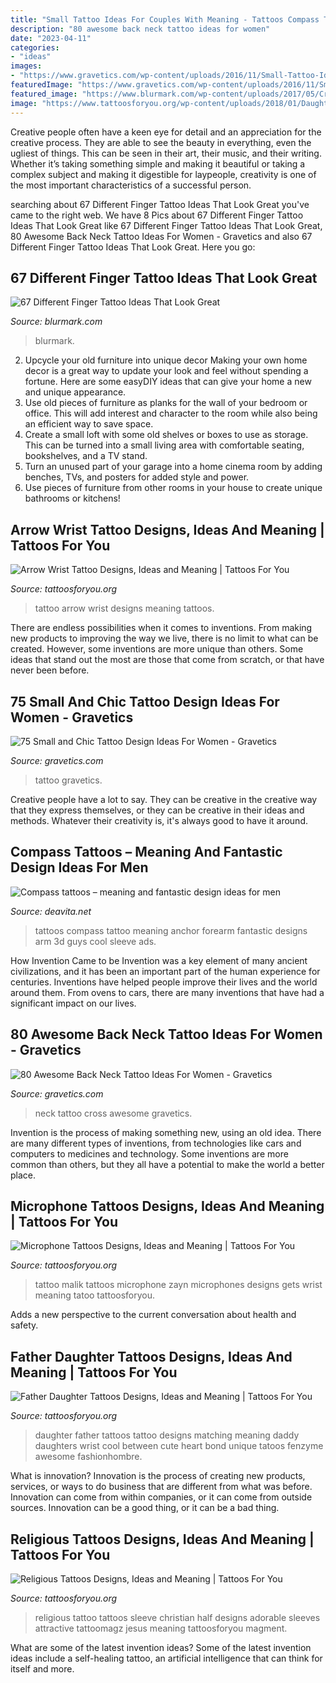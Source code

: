 ```yaml
---
title: "Small Tattoo Ideas For Couples With Meaning - Tattoos Compass Tattoo Meaning Anchor Forearm Fantastic Designs Arm 3d Guys Cool Sleeve Ads"
description: "80 awesome back neck tattoo ideas for women"
date: "2023-04-11"
categories:
- "ideas"
images:
- "https://www.gravetics.com/wp-content/uploads/2016/11/Small-Tattoo-Ideas32.jpg"
featuredImage: "https://www.gravetics.com/wp-content/uploads/2016/11/Small-Tattoo-Ideas32.jpg"
featured_image: "https://www.blurmark.com/wp-content/uploads/2017/05/Crown-On-Index-Finger-Couple-Tattoo.jpg"
image: "https://www.tattoosforyou.org/wp-content/uploads/2018/01/Daughter-Father-Tattoos.jpg"
---
```



Creative people often have a keen eye for detail and an appreciation for the creative process. They are able to see the beauty in everything, even the ugliest of things. This can be seen in their art, their music, and their writing. Whether it’s taking something simple and making it beautiful or taking a complex subject and making it digestible for laypeople, creativity is one of the most important characteristics of a successful person.

	

		
searching about 67 Different Finger Tattoo Ideas That Look Great you've came to the right web. We have 8 Pics about 67 Different Finger Tattoo Ideas That Look Great like 67 Different Finger Tattoo Ideas That Look Great, 80 Awesome Back Neck Tattoo Ideas For Women - Gravetics and also 67 Different Finger Tattoo Ideas That Look Great. Here you go:
		
    
## 67 Different Finger Tattoo Ideas That Look Great

<img loading=lazy src="https://www.blurmark.com/wp-content/uploads/2017/05/Crown-On-Index-Finger-Couple-Tattoo.jpg" onerror="this.onerror=null;this.src='https://tse2.mm.bing.net/th?id=OIP.toXSo0HvPQ_yiyBVDcyeRAHaJ4&amp;pid=15.1';" alt="67 Different Finger Tattoo Ideas That Look Great">

_Source: blurmark.com_

>blurmark. 

	

2. Upcycle your old furniture into unique decor
Making your own home decor is a great way to update your look and feel without spending a fortune. Here are some easyDIY ideas that can give your home a new and unique appearance. 
1. Use old pieces of furniture as planks for the wall of your bedroom or office. This will add interest and character to the room while also being an efficient way to save space.
2. Create a small loft with some old shelves or boxes to use as storage. This can be turned into a small living area with comfortable seating, bookshelves, and a TV stand.
3. Turn an unused part of your garage into a home cinema room by adding benches, TVs, and posters for added style and power.
4. Use pieces of furniture from other rooms in your house to create unique bathrooms or kitchens!

    
## Arrow Wrist Tattoo Designs, Ideas And Meaning | Tattoos For You

<img loading=lazy src="https://www.tattoosforyou.org/wp-content/uploads/2017/07/Arrow-Wrist-Tattoo.jpg" onerror="this.onerror=null;this.src='https://tse2.mm.bing.net/th?id=OIP.nAbtz14jwH95QJ1Vo3D6WAHaJ3&amp;pid=15.1';" alt="Arrow Wrist Tattoo Designs, Ideas and Meaning | Tattoos For You">

_Source: tattoosforyou.org_

>tattoo arrow wrist designs meaning tattoos. 

	

There are endless possibilities when it comes to inventions. From making new products to improving the way we live, there is no limit to what can be created. However, some inventions are more unique than others. Some ideas that stand out the most are those that come from scratch, or that have never been before.

    
## 75 Small And Chic Tattoo Design Ideas For Women - Gravetics

<img loading=lazy src="https://www.gravetics.com/wp-content/uploads/2016/11/Small-Tattoo-Ideas32.jpg" onerror="this.onerror=null;this.src='https://tse1.mm.bing.net/th?id=OIP.zxY-5ocoIZ-cE0V8u4tWgwHaJ4&amp;pid=15.1';" alt="75 Small and Chic Tattoo Design Ideas For Women - Gravetics">

_Source: gravetics.com_

>tattoo gravetics. 

	

Creative people have a lot to say. They can be creative in the creative way that they express themselves, or they can be creative in their ideas and methods. Whatever their creativity is, it's always good to have it around.

    
## Compass Tattoos – Meaning And Fantastic Design Ideas For Men

<img loading=lazy src="https://deavita.net/wp-content/uploads/2019/05/Compass-tattoos-meaning-fantastic-design-ideas-fo-men.jpg" onerror="this.onerror=null;this.src='https://tse3.mm.bing.net/th?id=OIP.5v-6c_gRiBgfSSvXEt7ZIwHaNV&amp;pid=15.1';" alt="Compass tattoos – meaning and fantastic design ideas for men">

_Source: deavita.net_

>tattoos compass tattoo meaning anchor forearm fantastic designs arm 3d guys cool sleeve ads. 

	

How Invention Came to be
Invention was a key element of many ancient civilizations, and it has been an important part of the human experience for centuries. Inventions have helped people improve their lives and the world around them. From ovens to cars, there are many inventions that have had a significant impact on our lives.

    
## 80 Awesome Back Neck Tattoo Ideas For Women - Gravetics

<img loading=lazy src="https://www.gravetics.com/wp-content/uploads/2016/11/Cross-Faight-Tattoo-For-Women-On-Back-Of-The-Neck.jpg" onerror="this.onerror=null;this.src='https://tse4.mm.bing.net/th?id=OIP.kCmBuRFUVANAbNBIMcGVkgHaJ4&amp;pid=15.1';" alt="80 Awesome Back Neck Tattoo Ideas For Women - Gravetics">

_Source: gravetics.com_

>neck tattoo cross awesome gravetics. 

	

Invention is the process of making something new, using an old idea. There are many different types of inventions, from technologies like cars and computers to medicines and technology. Some inventions are more common than others, but they all have a potential to make the world a better place.

    
## Microphone Tattoos Designs, Ideas And Meaning | Tattoos For You

<img loading=lazy src="https://www.tattoosforyou.org/wp-content/uploads/2016/03/Tattoos-of-Microphones.jpg" onerror="this.onerror=null;this.src='https://tse4.mm.bing.net/th?id=OIP.6y6clkQ4A2dDKpl8EN4mOQHaMf&amp;pid=15.1';" alt="Microphone Tattoos Designs, Ideas and Meaning | Tattoos For You">

_Source: tattoosforyou.org_

>tattoo malik tattoos microphone zayn microphones designs gets wrist meaning tatoo tattoosforyou. 

	

Adds a new perspective to the current conversation about health and safety.

    
## Father Daughter Tattoos Designs, Ideas And Meaning | Tattoos For You

<img loading=lazy src="https://www.tattoosforyou.org/wp-content/uploads/2018/01/Daughter-Father-Tattoos.jpg" onerror="this.onerror=null;this.src='https://tse4.mm.bing.net/th?id=OIP.jt9KCIwnAiDz8-OpwRZu3QHaJ4&amp;pid=15.1';" alt="Father Daughter Tattoos Designs, Ideas and Meaning | Tattoos For You">

_Source: tattoosforyou.org_

>daughter father tattoos tattoo designs matching meaning daddy daughters wrist cool between cute heart bond unique tatoos fenzyme awesome fashionhombre. 

	

What is innovation?
Innovation is the process of creating new products, services, or ways to do business that are different from what was before. Innovation can come from within companies, or it can come from outside sources. Innovation can be a good thing, or it can be a bad thing.

    
## Religious Tattoos Designs, Ideas And Meaning | Tattoos For You

<img loading=lazy src="http://www.tattoosforyou.org/wp-content/uploads/2013/09/Religious-Tattoo-Sleeves.jpg" onerror="this.onerror=null;this.src='https://tse3.mm.bing.net/th?id=OIP._OIlNlwdHHI1T70_Nbuf0gHaOZ&amp;pid=15.1';" alt="Religious Tattoos Designs, Ideas and Meaning | Tattoos For You">

_Source: tattoosforyou.org_

>religious tattoo tattoos sleeve christian half designs adorable sleeves attractive tattoomagz jesus meaning tattoosforyou magment. 

	

What are some of the latest invention ideas?
Some of the latest invention ideas include a self-healing tattoo, an artificial intelligence that can think for itself and more.

